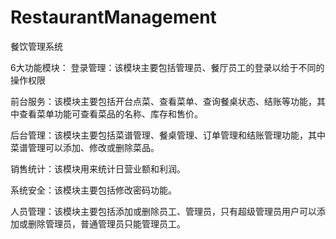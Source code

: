 # RestaurantManagement
餐饮管理系统

6大功能模块：
登录管理：该模块主要包括管理员、餐厅员工的登录以给于不同的操作权限

前台服务：该模块主要包括开台点菜、查看菜单、查询餐桌状态、结账等功能，其中查看菜单功能可查看菜品的名称、库存和售价。

后台管理：该模块主要包括菜谱管理、餐桌管理、订单管理和结账管理功能，其中菜谱管理可以添加、修改或删除菜品。

销售统计：该模块用来统计日营业额和利润。

系统安全：该模块主要包括修改密码功能。

人员管理：该模块主要包括添加或删除员工、管理员，只有超级管理员用户可以添加或删除管理员，普通管理员只能管理员工。

